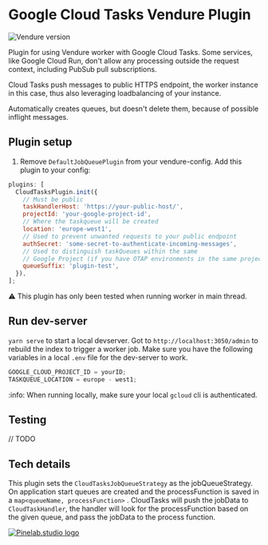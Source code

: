 # Google Cloud Tasks Vendure Plugin

![Vendure version](https://img.shields.io/npm/dependency-version/vendure-plugin-google-cloud-tasks/dev/@vendure/core)

Plugin for using Vendure worker with Google Cloud Tasks. Some services, like Google Cloud Run,
don't allow any processing outside the request context, including PubSub pull subscriptions.

Cloud Tasks push messages to public HTTPS endpoint, the worker instance in this case, thus also leveraging loadbalancing of your instance.

Automatically creates queues, but doesn't delete them, because of possible inflight messages.

## Plugin setup

1. Remove `DefaultJobQueuePlugin` from your vendure-config.
   Add this plugin to your config:

```js
plugins: [
  CloudTasksPlugin.init({
    // Must be public
    taskHandlerHost: 'https://your-public-host/',
    projectId: 'your-google-project-id',
    // Where the taskqueue will be created
    location: 'europe-west1',
    // Used to prevent unwanted requests to your public endpoint
    authSecret: 'some-secret-to-authenticate-incoming-messages',
    // Used to distinguish taskQueues within the same
    // Google Project (if you have OTAP environments in the same project for example)
    queueSuffix: 'plugin-test',
  }),
];
```

:warning: This plugin has only been tested when running worker in main thread.

## Run dev-server

`yarn serve` to start a local devserver.
Got to `http://localhost:3050/admin` to rebuild the index to trigger a worker job.
Make sure you have the following variables in a local `.env` file for the dev-server to work.

```js
GOOGLE_CLOUD_PROJECT_ID = yourID;
TASKQUEUE_LOCATION = europe - west1;
```

:info: When running locally, make sure your local `gcloud` cli is authenticated.

## Testing

// TODO

## Tech details

This plugin sets the `CloudTasksJobQueueStrategy` as the jobQueueStrategy.
On application start queues are created and the processFunction is saved in a `map<queueName, processFunction>` .
CloudTasks will push the jobData to `CloudTaskHandler`, the handler will look for the processFunction based on the given queue,
and pass the jobData to the process function.

[![Pinelab.studio logo](https://pinelab.studio/pinelab_logo.png)](https://pinelab.studio)